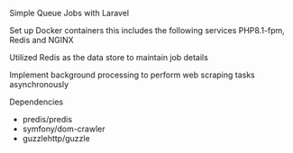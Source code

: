 Simple Queue Jobs with Laravel

Set up Docker containers this includes the following services PHP8.1-fpm, Redis and NGINX

Utilized Redis as the data store to maintain job details

Implement background processing to perform web scraping tasks asynchronously

Dependencies
- predis/predis
- symfony/dom-crawler
- guzzlehttp/guzzle

